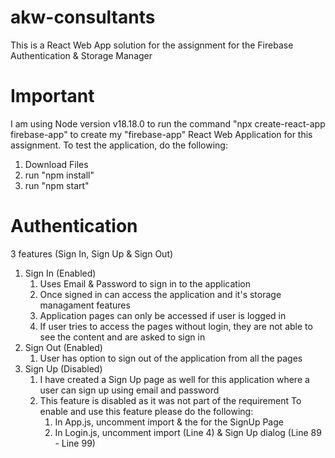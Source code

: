 # akw-consultants
This is a React Web App solution for the assignment for the Firebase Authentication &amp; Storage Manager

# Important
I am using Node version v18.18.0 to run the command "npx create-react-app firebase-app" to create my "firebase-app" React Web Application for this assignment.
To test the application, do the following:
1. Download Files
2. run "npm install"
3. run "npm start"

# Authentication
3 features (Sign In, Sign Up & Sign Out)
  1. Sign In (Enabled)
       1. Uses Email & Password to sign in to the application
       2. Once signed in can access the application and it's storage managament features
       3. Application pages can only be accessed if user is logged in
       4. If user tries to access the pages without login, they are not able to see the content and are asked to sign in
  2. Sign Out (Enabled)
       1. User has option to sign out of the application from all the pages
  3. Sign Up (Disabled)
       1. I have created a Sign Up page as well for this application where a user can sign up using email and password
       2. This feature is disabled as it was not part of the requirement
            To enable and use this feature please do the following:
            1. In App.js, uncomment import & the <Route/> for the SignUp Page
            2. In Login.js, uncomment import (Line 4) & Sign Up dialog (Line 89 - Line 99)
